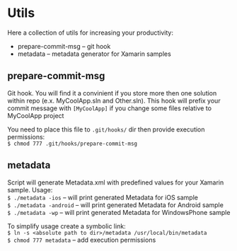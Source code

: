 Utils
=====

Here a collection of utils for increasing your productivity:
* prepare-commit-msg – git hook
* metadata – metadata generator for Xamarin samples

prepare-commit-msg
------------------
Git hook. You will find it a convinient if you store more then one solution within repo (e.x. MyCoolApp.sln and Other.sln). This hook will prefix your commit message with `[MyCoolApp]` if you change some files relative to MyCoolApp project


You need to place this file to `.git/hooks/` dir then provide execution permissions:  
`$ chmod 777 .git/hooks/prepare-commit-msg`

metadata
--------
Script will generate Metadata.xml with predefined values for your Xamarin sample. Usage:  
`$ ./metadata -ios` – will print generated Metadata for iOS sample  
`$ ./metadata -android` – will print generated Metadata for Android sample  
`$ ./metadata -wp` – will print generated Metadata for WindowsPhone sample  

To simplify usage create a symbolic link:  
`$ ln -s <absolute path to dir>/metadata /usr/local/bin/metadata`  
`$ chmod 777 metadata` – add execution permissions
